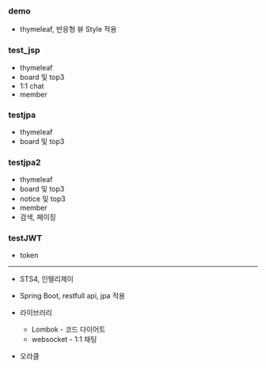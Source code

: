 ### demo
* thymeleaf, 반응형 뷰 Style 적용

### test_jsp
* thymeleaf
* board 및 top3 
* 1:1 chat 
* member 

### testjpa
* thymeleaf
* board 및 top3 
  
### testjpa2
* thymeleaf
* board 및 top3
* notice 및 top3
* member
* 검색, 페이징
  
### testJWT
* token 

---

+ STS4, 인텔리제이 <Br>
+ Spring Boot, restfull api, jpa 적용 <Br>
+ 라이브러리
	+ Lombok - 코드 다이어트
	+ websocket - 1:1 채팅
   
+ 오라클 <Br>

